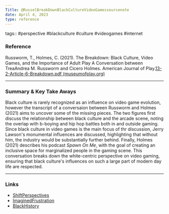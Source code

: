 ```yaml
---
Title: @RusselBreakDownBlackCultureVideoGamessourcenote
date: April 4, 2023
type: reference
---
```


tags:: #perspective #blackculture #culture #videogames #internet 


### Reference 

Russworm, T., Holmes, C. (2021). The Breakdown: Black Culture, Video Games, and the Importance of Adult Play A Conversation between TreaAndrea M. Russworm and Cicero Holmes. American Journal of Play.[13-2-Article-6-Breakdown.pdf (museumofplay.org)](https://www.museumofplay.org/app/uploads/2022/01/13-2-Article-6-Breakdown.pdf)

---

### Summary & Key Take Aways

Black culture is rarely recognized as an influence on video game evolution, however the transcript of a conversaion between Russworm and Holmes (2021) aims to uncover some of the missing pieces. The two figures first discuss the relationship between black culture and the arcade scene, noting the overlap with b-boying and hip hop battles both in and outside gaming. Since black culture in video games is the main focus of thr discussion, Jerry Lawson's monumental influences are discussed, highlighting that without him, the industry would be substantially further behind. Finally, Holmes (2021)  describes his podcast *Spawn On Me*, with the goal of creating an inclusive space for marginalized people in the gaming scene. This conversation breaks down the white-centric perspective on video gaming, ensuring that black culture's influences on such a large part of modern day life are respected.

--- 

### Links

- [ShiftPerspectives](ShiftPerspectives.md)
- [ImaginedFrustration](ImaginedFrustration.md)
- [BlackHistory](BlackHistory.md)
